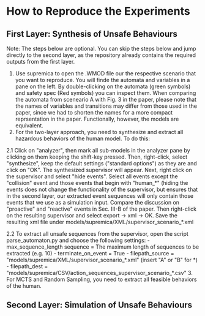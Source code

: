 # How to Reproduce the Experiments

## First Layer: Synthesis of Unsafe Behaviours
Note: The steps below are optional. You can skip the steps below and jump directly to the second layer, as the repository already contains the required outputs from the first layer.

1. Use supremica to open the .WMOD file our the respective scenario that you want to reproduce. You will finde the automata and variables in a pane on the left.
By double-clicking on the automata (green symbols) and safety spec (Red symbols) you can inspect them. When comparing the automata from sceneario A with Fig. 3 in the paper,
please note that the names of variables and transitions may differ from those used in the
paper, since we had to shorten the names for a more compact reprsentation in the paper. Functionally, however, the models are equivalent.
2. For the two-layer approach, you need to synthesize and extract all hazardous behaviors of the human model. To do this:
  
  2.1 Click on "analyzer", then mark all sub-models in the analyzer pane by clicking on them keeping the shift-key pressed. Then, right-click, select "synthesize", keep the default settings ("standard options") as they are and click on "OK". The synthesized supervisor will appear.
Next, right click on the supervisor and select "hide events". Select all events except the "collision" event and those events that begin with "human_\*"
(hiding the events does not change the functionality of the supervisor, but ensures that in the second layer, our extracted event sequences will only contain those events that we use as a simulation input. Compare the discussion on "proactive" and "reactive" events in Sec. III-B of the paper. Then right-click on the resulting supervisor and select export -> xml -> OK. Save the resulting xml file under models/supremica/XML/supervisor_scenario_\*.xml
  
  2.2 To extract all unsafe sequences from the supervisor, open the script parse_automaton.py and choose the following settings:
    - max_sequence_length sequence = The maximum length of sequences to be extracted (e.g. 10)
    - terminate_on_event = True
    - filepath_source = "models/supremica/XML/supervisor_scenario_\*.xml" (insert "A" or "B" for \*)
    - filepath_dest = "models/supremica/CSV/action_sequences_supervisor_scenario_\*.csv"
3. For MCTS and Random Sampling, you need to extract all feasible behaviors of the human.

## Second Layer: Simulation of Unsafe Behaviours
